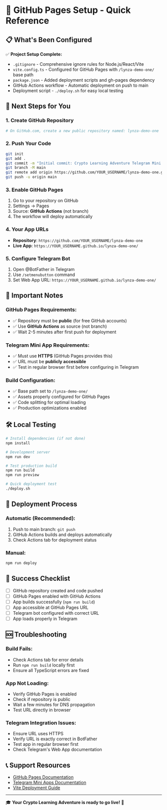 # 🚀 GitHub Pages Setup - Quick Reference

## 📋 What's Been Configured

✅ **Project Setup Complete:**
- `.gitignore` - Comprehensive ignore rules for Node.js/React/Vite
- `vite.config.ts` - Configured for GitHub Pages with `/lynza-demo-one/` base path
- `package.json` - Added deployment scripts and gh-pages dependency
- GitHub Actions workflow - Automatic deployment on push to main
- Deployment script - `./deploy.sh` for easy local testing

## 🔧 Next Steps for You

### 1. Create GitHub Repository
```bash
# On GitHub.com, create a new public repository named: lynza-demo-one
```

### 2. Push Your Code
```bash
git init
git add .
git commit -m "Initial commit: Crypto Learning Adventure Telegram Mini App"
git branch -M main
git remote add origin https://github.com/YOUR_USERNAME/lynza-demo-one.git
git push -u origin main
```

### 3. Enable GitHub Pages
1. Go to your repository on GitHub
2. Settings → Pages
3. Source: **GitHub Actions** (not branch)
4. The workflow will deploy automatically

### 4. Your App URLs
- **Repository**: `https://github.com/YOUR_USERNAME/lynza-demo-one`
- **Live App**: `https://YOUR_USERNAME.github.io/lynza-demo-one/`

### 5. Configure Telegram Bot
1. Open @BotFather in Telegram
2. Use `/setmenubutton` command
3. Set Web App URL: `https://YOUR_USERNAME.github.io/lynza-demo-one/`

## 🎯 Important Notes

### GitHub Pages Requirements:
- ✅ Repository must be **public** (for free GitHub accounts)
- ✅ Use **GitHub Actions** as source (not branch)
- ✅ Wait 2-5 minutes after first push for deployment

### Telegram Mini App Requirements:
- ✅ Must use **HTTPS** (GitHub Pages provides this)
- ✅ URL must be **publicly accessible**
- ✅ Test in regular browser first before configuring in Telegram

### Build Configuration:
- ✅ Base path set to `/lynza-demo-one/`
- ✅ Assets properly configured for GitHub Pages
- ✅ Code splitting for optimal loading
- ✅ Production optimizations enabled

## 🛠 Local Testing

```bash
# Install dependencies (if not done)
npm install

# Development server
npm run dev

# Test production build
npm run build
npm run preview

# Quick deployment test
./deploy.sh
```

## 🔄 Deployment Process

### Automatic (Recommended):
1. Push to main branch: `git push`
2. GitHub Actions builds and deploys automatically
3. Check Actions tab for deployment status

### Manual:
```bash
npm run deploy
```

## 🎉 Success Checklist

- [ ] GitHub repository created and code pushed
- [ ] GitHub Pages enabled with GitHub Actions
- [ ] App builds successfully (`npm run build`)
- [ ] App accessible at GitHub Pages URL
- [ ] Telegram bot configured with correct URL
- [ ] App loads properly in Telegram

## 🆘 Troubleshooting

### Build Fails:
- Check Actions tab for error details
- Run `npm run build` locally first
- Ensure all TypeScript errors are fixed

### App Not Loading:
- Verify GitHub Pages is enabled
- Check if repository is public
- Wait a few minutes for DNS propagation
- Test URL directly in browser

### Telegram Integration Issues:
- Ensure URL uses HTTPS
- Verify URL is exactly correct in BotFather
- Test app in regular browser first
- Check Telegram's Web App documentation

## 📞 Support Resources

- [GitHub Pages Documentation](https://docs.github.com/en/pages)
- [Telegram Mini Apps Documentation](https://core.telegram.org/bots/webapps)
- [Vite Deployment Guide](https://vitejs.dev/guide/static-deploy.html)

---

🎓 **Your Crypto Learning Adventure is ready to go live!** 🚀
